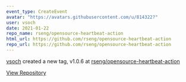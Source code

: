 ```yaml
---
event_type: CreateEvent
avatar: "https://avatars.githubusercontent.com/u/814322?"
user: vsoch
date: 2021-01-22
repo_name: rseng/opensource-heartbeat-action
html_url: https://github.com/rseng/opensource-heartbeat-action
repo_url: https://github.com/rseng/opensource-heartbeat-action
---
```


<a href='https://github.com/vsoch' target='_blank'>vsoch</a> created a new tag, v1.0.6 at <a href='https://github.com/rseng/opensource-heartbeat-action' target='_blank'>rseng/opensource-heartbeat-action</a>

<a href='https://github.com/rseng/opensource-heartbeat-action' target='_blank'>View Repository</a>